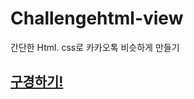 # Challengehtml-view

간단한 Html. css로 카카오톡 비슷하게 만들기

## <a href="https://gwansiklim.github.io/Challengehtml-view/">구경하기!</a>



